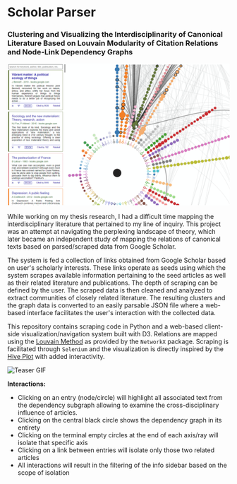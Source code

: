 # Scholar Parser
### Clustering and Visualizing the Interdisciplinarity of Canonical Literature Based on Louvain Modularity of Citation Relations and Node-Link Dependency Graphs

![Teaser image](./assets/demo.png)

While working on my thesis research, I had a difficult time mapping the interdisciplinary literature that pertained to my line of inquiry. This project was an attempt at navigating the perplexing landscape of theory, which later became an independent study of mapping the relations of canonical texts based on parsed/scraped data from Google Scholar.

The system is fed a collection of links obtained from Google Scholar based on user's scholarly interests. These links operate as seeds using which the system scrapes available information pertaining to the seed articles as well as their related literature and publications. The depth of scraping can be defined by the user. The scraped data is then cleaned and analyzed to extract communities of closely related literature. The resulting clusters and the graph data is converted to an easily parsable JSON file where a web-based interface facilitates the user's interaction with the collected data. 

This repository contains scraping code in Python and a web-based client-side visualization/navigation system built with D3. Relations are mapped using the [Louvain Method](https://en.wikipedia.org/wiki/Louvain_method) as provided by the `NetworkX` package. Scraping is facilitated through `Selenium` and the visualization is directly inspired by the [Hive Plot](https://bost.ocks.org/mike/hive/) with added interactivity. 

![Teaser GIF](./assets/demo.gif)

**Interactions:**
- Clicking on an entry (node/circle) will highlight all associated text from the dependency subgraph allowing to examine the cross-disciplinary influence of articles.
- Clicking on the central black circle shows the dependency graph in its entirety
- Clicking on the terminal empty circles at the end of each axis/ray will isolate that specific axis
- Clicking on a link between entries will isolate only those two related articles
- All interactions will result in the filtering of the info sidebar based on the scope of isolation